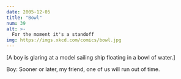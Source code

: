 ```yaml
---
date: 2005-12-05
title: "Bowl"
num: 39
alt: >-
  For the moment it's a standoff
img: https://imgs.xkcd.com/comics/bowl.jpg
---
```

[A boy is glaring at a model sailing ship floating in a bowl of water.]

Boy: Sooner or later, my friend, one of us will run out of time.